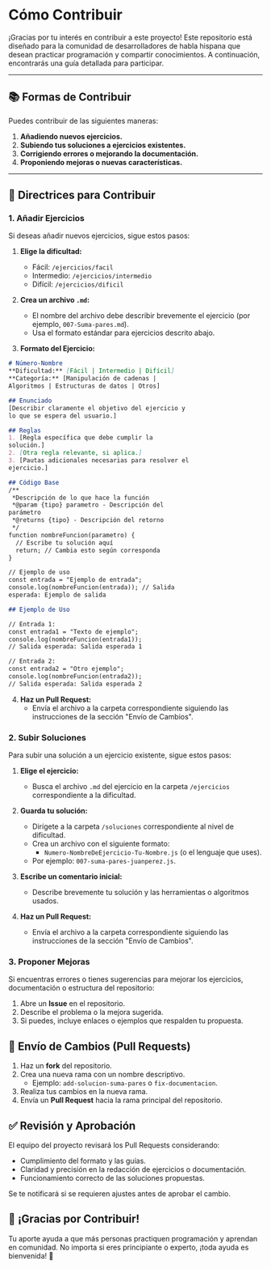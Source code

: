 # Cómo Contribuir

¡Gracias por tu interés en contribuir a este proyecto! Este repositorio está diseñado para la comunidad de desarrolladores de habla hispana que desean practicar programación y compartir conocimientos. A continuación, encontrarás una guía detallada para participar.

---

## 📚 Formas de Contribuir

Puedes contribuir de las siguientes maneras:

1. **Añadiendo nuevos ejercicios.**
2. **Subiendo tus soluciones a ejercicios existentes.**
3. **Corrigiendo errores o mejorando la documentación.**
4. **Proponiendo mejoras o nuevas características.**

---

## 📝 Directrices para Contribuir

### 1. Añadir Ejercicios

Si deseas añadir nuevos ejercicios, sigue estos pasos:

1. **Elige la dificultad:**

   - Fácil: `/ejercicios/facil`
   - Intermedio: `/ejercicios/intermedio`
   - Difícil: `/ejercicios/dificil`

2. **Crea un archivo `.md`:**

   - El nombre del archivo debe describir brevemente el ejercicio (por ejemplo, `007-Suma-pares.md`).
   - Usa el formato estándar para ejercicios descrito abajo.

3. **Formato del Ejercicio:**

```markdown
# Número-Nombre
**Dificultad:** [Fácil | Intermedio | Difícil]
**Categoría:** [Manipulación de cadenas | 
Algoritmos | Estructuras de datos | Otros]  

## Enunciado  
[Describir claramente el objetivo del ejercicio y
lo que se espera del usuario.]  

## Reglas  
1. [Regla específica que debe cumplir la 
solución.]  
2. [Otra regla relevante, si aplica.]  
3. [Pautas adicionales necesarias para resolver el
ejercicio.]  

## Código Base  
/**
 *Descripción de lo que hace la función
 *@param {tipo} parametro - Descripción del 
parámetro
 *@returns {tipo} - Descripción del retorno
 */
function nombreFuncion(parametro) {
  // Escribe tu solución aquí
  return; // Cambia esto según corresponda
}

// Ejemplo de uso
const entrada = "Ejemplo de entrada";
console.log(nombreFuncion(entrada)); // Salida
esperada: Ejemplo de salida

## Ejemplo de Uso

// Entrada 1:
const entrada1 = "Texto de ejemplo";
console.log(nombreFuncion(entrada1)); 
// Salida esperada: Salida esperada 1

// Entrada 2:
const entrada2 = "Otro ejemplo";
console.log(nombreFuncion(entrada2)); 
// Salida esperada: Salida esperada 2
```

4. **Haz un Pull Request:**
   - Envía el archivo a la carpeta correspondiente siguiendo las instrucciones de la sección "Envío de Cambios".

### 2. Subir Soluciones

Para subir una solución a un ejercicio existente, sigue estos pasos:

1. **Elige el ejercicio:**
   - Busca el archivo `.md` del ejercicio en la carpeta `/ejercicios` correspondiente a la dificultad.

2. **Guarda tu solución:**
   - Dirígete a la carpeta `/soluciones` correspondiente al nivel de dificultad.
   - Crea un archivo con el siguiente formato:
     - `Numero-NombreDeEjercicio-Tu-Nombre.js` (o el lenguaje que uses).
   - Por ejemplo: `007-suma-pares-juanperez.js`.

3. **Escribe un comentario inicial:**
   - Describe brevemente tu solución y las herramientas o algoritmos usados.

4. **Haz un Pull Request:**
   - Envía el archivo a la carpeta correspondiente siguiendo las instrucciones de la sección "Envío de Cambios".

### 3. Proponer Mejoras

Si encuentras errores o tienes sugerencias para mejorar los ejercicios, documentación o estructura del repositorio:

1. Abre un **Issue** en el repositorio.
2. Describe el problema o la mejora sugerida.
3. Si puedes, incluye enlaces o ejemplos que respalden tu propuesta.

## 🚀 Envío de Cambios (Pull Requests)

1. Haz un **fork** del repositorio.
2. Crea una nueva rama con un nombre descriptivo.
   - Ejemplo: `add-solucion-suma-pares` o `fix-documentacion`.
3. Realiza tus cambios en la nueva rama.
4. Envía un **Pull Request** hacia la rama principal del repositorio.

## ✅ Revisión y Aprobación

El equipo del proyecto revisará los Pull Requests considerando:
- Cumplimiento del formato y las guías.
- Claridad y precisión en la redacción de ejercicios o documentación.
- Funcionamiento correcto de las soluciones propuestas.

Se te notificará si se requieren ajustes antes de aprobar el cambio.

## 🌟 ¡Gracias por Contribuir!

Tu aporte ayuda a que más personas practiquen programación y aprendan en comunidad. No importa si eres principiante o experto, ¡toda ayuda es bienvenida! 🚀


